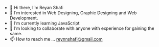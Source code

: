 - 👋 Hi there, I’m Reyan Shafi
- 👀 I’m interested in Web Designing, Graphic Designing and Web Development.
- 🌱 I’m currently learning JavaScript
- 💞️ I’m looking to collaborate with anyone with experience for gaining the same.
- 📫 How to reach me ... reynnshafi@gmail.com

<!---
therayanshafi/therayanshafi is a ✨ special ✨ repository because its `README.md` (this file) appears on your GitHub profile.
You can click the Preview link to take a look at your changes.
--->
